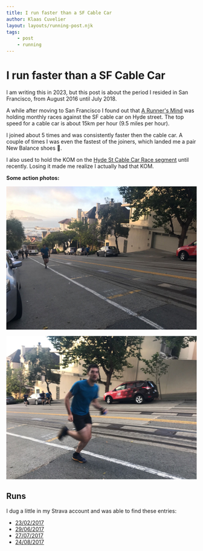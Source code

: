 ```yaml
---
title: I run faster than a SF Cable Car
author: Klaas Cuvelier
layout: layouts/running-post.njk
tags:
    - post
    - running
---
```


# I run faster than a SF Cable Car

I am writing this in 2023, but this post is about the period I resided in San Francisco, from August 2016 until July 2018.

A while after moving to San Francisco I found out that [A Runner's Mind](https://arunnersmind.com/) was holding monthly races against the SF cable car on Hyde street. The top speed for a cable car is about 15km per hour (9.5 miles per hour).

I joined about 5 times and was consistently faster then the cable car. A couple of times I was even the fastest of the joiners, which landed me a pair New Balance shoes 🥳.

I also used to hold the KOM on the [Hyde St Cable Car Race segment](https://www.strava.com/segments/10076515) until recently. Losing it made me realize I actually had that KOM.

**Some action photos:**

![Me racing the cable car on Hyde Street](/public/images/2017-cable-car-chase-1.png)

![Finishing the race on Hyde street](/public/images/2017-cable-car-chase-2.png)

## Runs

I dug a little in my Strava account and was able to find these entries:

-   [23/02/2017](https://www.strava.com/activities/877555860)
-   [29/06/2017](https://www.strava.com/activities/1060436692)
-   [27/07/2017](https://www.strava.com/activities/1104982382)
-   [24/08/2017](https://www.strava.com/activities/1150749181)
